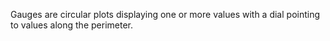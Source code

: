 Gauges are circular plots displaying one or more values with a dial pointing
to values along the perimeter.